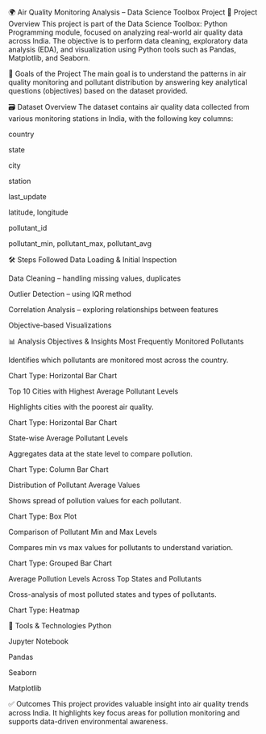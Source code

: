 🌍 Air Quality Monitoring Analysis – Data Science Toolbox Project
📌 Project Overview
This project is part of the Data Science Toolbox: Python Programming module, focused on analyzing real-world air quality data across India. The objective is to perform data cleaning, exploratory data analysis (EDA), and visualization using Python tools such as Pandas, Matplotlib, and Seaborn.

🎯 Goals of the Project
The main goal is to understand the patterns in air quality monitoring and pollutant distribution by answering key analytical questions (objectives) based on the dataset provided.

🗃️ Dataset Overview
The dataset contains air quality data collected from various monitoring stations in India, with the following key columns:

country

state

city

station

last_update

latitude, longitude

pollutant_id

pollutant_min, pollutant_max, pollutant_avg

🛠️ Steps Followed
Data Loading & Initial Inspection

Data Cleaning – handling missing values, duplicates

Outlier Detection – using IQR method

Correlation Analysis – exploring relationships between features

Objective-based Visualizations

📊 Analysis Objectives & Insights
Most Frequently Monitored Pollutants

Identifies which pollutants are monitored most across the country.

Chart Type: Horizontal Bar Chart

Top 10 Cities with Highest Average Pollutant Levels

Highlights cities with the poorest air quality.

Chart Type: Horizontal Bar Chart

State-wise Average Pollutant Levels

Aggregates data at the state level to compare pollution.

Chart Type: Column Bar Chart

Distribution of Pollutant Average Values

Shows spread of pollution values for each pollutant.

Chart Type: Box Plot

Comparison of Pollutant Min and Max Levels

Compares min vs max values for pollutants to understand variation.

Chart Type: Grouped Bar Chart

Average Pollution Levels Across Top States and Pollutants

Cross-analysis of most polluted states and types of pollutants.

Chart Type: Heatmap

🧰 Tools & Technologies
Python

Jupyter Notebook

Pandas

Seaborn

Matplotlib

✅ Outcomes
This project provides valuable insight into air quality trends across India. It highlights key focus areas for pollution monitoring and supports data-driven environmental awareness.
